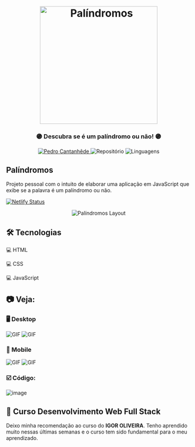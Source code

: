 <h1 align="center">
    <img alt="Palíndromos" title="Palíndromos" src="github/logo.png" width="320px" />
</h1>

<div align="center">
    <h3> 🟣 Descubra se é um palíndromo ou não! 🟣 </h3>
    <a href="https://github.com/PedroCantanhede" target="_blank">
      <img src="https://img.shields.io/static/v1?label=Author&message=PedroCantanhede&color=aa52f7&style=for-the-badge" target="_blank" alt="Pedro Cantanhêde">
    </a>
    <img src="https://img.shields.io/github/repo-size/PedroCantanhede/Palindromos?color=aa52f7&style=for-the-badge" alt="Repositório"> 
    <img src="https://img.shields.io/github/languages/count/PedroCantanhede/Palindromos?color=aa52f7&style=for-the-badge" alt="Linguagens">
</div>

## Palíndromos

Projeto pessoal com o intuito de elaborar uma aplicação em JavaScript que exibe se a palavra é um palíndromo ou não.

[![Netlify Status](https://api.netlify.com/api/v1/badges/c0a8e42d-208a-41cd-aabe-c5f405a37e3b/deploy-status)](https://app.netlify.com/sites/palindromejs/deploys)

<div align="center" >
  <img alt="Palíndromos Layout" title="Palíndromos" src="github/layout.png"/>
</div>

## 🛠️ Tecnologias

💻 HTML

💻 CSS

💻 JavaScript


## :camera: Veja:

### 🖥️ Desktop

![GIF](github/desktop.gif)
![GIF](github/desktop2.gif)

### 📱 Mobile

![GIF](github/mobile.gif)
![GIF](github/mobile2.gif)


### ☑️ Código:

![image](github/codigo.JPG)

## 🌟 Curso Desenvolvimento Web Full Stack

Deixo minha recomendação ao curso do **IGOR OLIVEIRA**. Tenho aprendido muito nessas últimas semanas e o curso tem sido fundamental para o meu aprendizado.

